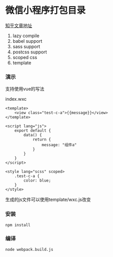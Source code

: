 # 微信小程序打包目录

[知乎文章地址](https://zhuanlan.zhihu.com/p/32905413)

1. lazy compile 
2. babel support
3. sass support
4. postcss support
5. scoped css
6. template

### 演示

支持使用vue的写法

index.wxc

```vue
<template>
    <view class="test-c-a">{{message}}</view>
</template>

<script lang="js">
    export default {
        data() {
            return {
                message: "组件a"
            }
        }
    }
</script>

<style lang="scss" scoped>
    .test-c-a {
        color: blue;
    }
</style>
```

生成的js文件可以使用template/wxc.js改变


### 安装 

```
npm install
```

### 编译

```
node webpack.build.js
```

